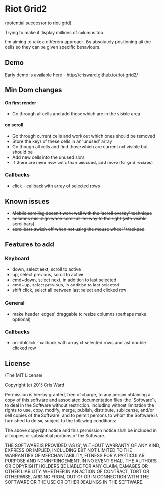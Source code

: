 # Riot Grid2

(potential successor to [riot-grid](https://github.com/crisward/riot-grid))

Trying to make it display millions of columns too.

I'm aiming to take a different approach. By absolutely positioning all the cells so they can be given 
specific behaviours.

## Demo

Early demo is available here - http://crisward.github.io/riot-grid2/


## Min Dom changes

#### On first render

* Go through all cells and add those which are in the visible area

#### on scroll

* Go through current cells and work out which ones should be removed
* Store the keys of these cells in an 'unused' array
* Go though all cells and find those which are current not visible but should be
* Add new cells into the unused slots
* If there are more new cells than unusued, add more (for grid resizes) 

### Callbacks
* click - callback with array of selected rows

## Known issues

* ~~Mobile scrolling doesn't work well with the 'scroll overlay' technique~~
* ~~columns mis-align when scroll all the way to the right (with visible scrollbars)~~
* ~~scrollbars switch off when not using the mouse wheel / trackpad~~

## Features to add

### Keyboard
* down, select next, scroll to active
* up, select previous, scroll to active
* cmd+down, select next, in addition to last selected
* cmd+up, select previous, in addition to last selected
* shift click, select all between last select and clicked row

### General
* make header 'edges' draggable to resize columns (perhaps make optional)

### Callbacks
* on-dblclick - callback with array of selected rows and last double clicked row 

## License

(The MIT License)

Copyright (c) 2015 Cris Ward

Permission is hereby granted, free of charge, to any person obtaining a copy of this software and associated documentation files (the 'Software'), to deal in the Software without restriction, including without limitation the rights to use, copy, modify, merge, publish, distribute, sublicense, and/or sell copies of the Software, and to permit persons to whom the Software is furnished to do so, subject to the following conditions:

The above copyright notice and this permission notice shall be included in all copies or substantial portions of the Software.

THE SOFTWARE IS PROVIDED 'AS IS', WITHOUT WARRANTY OF ANY KIND, EXPRESS OR IMPLIED, INCLUDING BUT NOT LIMITED TO THE WARRANTIES OF MERCHANTABILITY, FITNESS FOR A PARTICULAR PURPOSE AND NONINFRINGEMENT. IN NO EVENT SHALL THE AUTHORS OR COPYRIGHT HOLDERS BE LIABLE FOR ANY CLAIM, DAMAGES OR OTHER LIABILITY, WHETHER IN AN ACTION OF CONTRACT, TORT OR OTHERWISE, ARISING FROM, OUT OF OR IN CONNECTION WITH THE SOFTWARE OR THE USE OR OTHER DEALINGS IN THE SOFTWARE.

